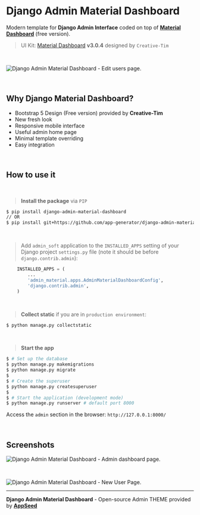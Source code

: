 # Django Admin Material Dashboard

Modern template for **Django Admin Interface** coded on top of **[Material Dashboard](https://www.creative-tim.com/product/material-dashboard?AFFILIATE=128200)** (free version). 

> UI Kit: [Material Dashboard](https://github.com/creativetimofficial/material-dashboard) **v3.0.4** designed by `Creative-Tim`

<br />

![Django Admin Material Dashboard - Edit users page.](https://user-images.githubusercontent.com/51070104/192813418-8738c303-b550-4e2c-bb8d-281376504cf4.jpg)

<br />

## Why Django Material Dashboard?

- Bootstrap 5 Design (Free version) provided by **Creative-Tim**
- New fresh look
- Responsive mobile interface
- Useful admin home page
- Minimal template overriding
- Easy integration

<br>

## How to use it

<br />

> **Install the package** via `PIP` 

```bash
$ pip install django-admin-material-dashboard
// OR
$ pip install git+https://github.com/app-generator/django-admin-material-dashboard.git
```

<br />

> Add `admin_soft` application to the `INSTALLED_APPS` setting of your Django project `settings.py` file (note it should be before `django.contrib.admin`):

```python
    INSTALLED_APPS = (
        ...
        'admin_material.apps.AdminMaterialDashboardConfig',
        'django.contrib.admin',
    )
```

<br />

> **Collect static** if you are in `production environment`:

```bash
$ python manage.py collectstatic
```

<br />

> **Start the app**

```bash
$ # Set up the database
$ python manage.py makemigrations
$ python manage.py migrate
$
$ # Create the superuser
$ python manage.py createsuperuser
$
$ # Start the application (development mode)
$ python manage.py runserver # default port 8000
```

Access the `admin` section in the browser: `http://127.0.0.1:8000/`

<br />

## Screenshots

![Django Admin Material Dashboard - Admin dashboard page.](https://user-images.githubusercontent.com/51070104/192813541-14f0eb32-fdbf-415b-ad67-07364784a133.jpg)

<br />

![Django Admin Material Dashboard - New User Page.](https://user-images.githubusercontent.com/51070104/192813655-8772ae21-b707-42a4-b2ba-15d648bf2768.jpg) 

---
**Django Admin Material Dashboard** - Open-source Admin THEME provided by **[AppSeed](https://appseed.us/)**
